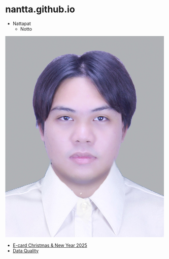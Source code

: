 # nantta.github.io

- Nattapat
   - Notto

![alt text](Image/DAWN_FE.jpg)

- [E-card Christmas & New Year 2025](E-card-For-Christmas-&-New-Year-2025.md)
- [Data Quality](https://nantta.github.io/timeliness)

